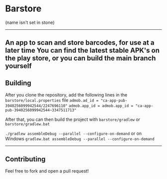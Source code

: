 # Barstore
(name isn't set in stone)

---
An app to scan and store barcodes, for use at a later time
You can find the latest stable APK's on the play store, or you can build the main branch yourself
---
## Building

After you clone the repository, add the following lines in the `barstore/local.properties` file
`admob.ad_id = "ca-app-pub-3940256099942544/2247696110"`
`admob.app_id = admob.app_id = "ca-app-pub-3940256099942544~3347511713"`

After that, you can then build the project with `barstore/gradlew` or `barstore/gradlew.bat`

`./gradlew assembleDebug --parallel --configure-on-demand`
or on Windows
`gradlew.bat assembleDebug --parallel --configure-on-demand`

---
## Contributing

Feel free to fork and open a pull request!